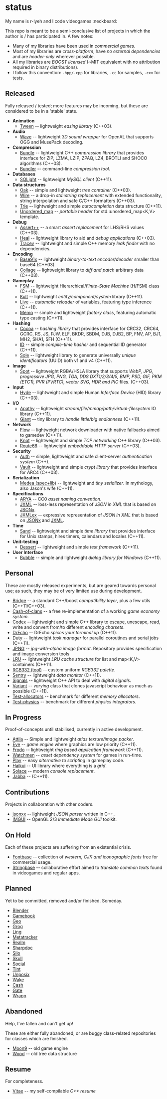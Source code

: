 status
======

My name is r-lyeh and I code videogames :neckbeard:

This repo is meant to be a semi-conclusive list of projects in which the author is / has participated in. A few notes:

- Many of my libraries have been used in _commercial games_.
- Most of my libraries are _cross-platform_, have _no external dependencies_ and are _header-only_ wherever possible.
- All my libraries are _BOOST licensed_ (~MIT equivalent with no attribution required in binary distributions).
- I follow this convention: `.hpp/.cpp` for libraries, `.cc` for samples, `.cxx` for tests.

Released
----

Fully released / tested; more features may be incoming, but these are considered to be in a 'stable' state.

* **Animation**
  - [Tween](https://github.com/r-lyeh/tween) -- lightweight *easing library* (C++03).
* **Audio**
  - [Wave](http://github.com/r-lyeh/wave) -- lightweight *3D sound wrapper* for OpenAL that supports OGG and MusePack decoding.
* **Compression**
  - [Bundle](https://github.com/r-lyeh/bundle) -- lightweight C++ *compression library* that provides interface for ZIP, LZMA, LZIP, ZPAQ, LZ4, BROTLI and SHOCO algorithms (C++03).
  - [Bundler](https://github.com/r-lyeh/bundler) -- command-line *compression tool*.
* **Databases**
  - [SQLight](http://github.com/r-lyeh/sqlight) -- lightweight *MySQL client* (C++11).
* **Data structures**
  - [Oak](http://github.com/r-lyeh/oak) -- simple and lightweight *tree container* (C++03). 
  - [Wire](http://github.com/r-lyeh/wire) -- a drop-in *std::string replacement* with extended functionality, string interpolation and safe C/C++ formatters (C++03).
  - [Trie](http://github.com/r-lyeh/trie) -- lightweight and simple *autocompletion* data structure (C++11).
  - [Unordered_map](http://github.com/r-lyeh/unordered_map) -- *portable header* for std::unordered_map<K,V> template.
* **Debug**
  - [Assert++](http://github.com/r-lyeh/assert) -- a smart *assert replacement* for LHS/RHS values (C++03).
  - [Heal](http://github.com/r-lyeh/heal) -- lightweight library to aid and *debug applications* (C++03).
  - [Tracey](http://github.com/r-lyeh/tracey) -- lightweight and simple C++ memory *leak finder* with no dependencies.
* **Encoding**
  - [Base91x](http://github.com/r-lyeh/base91x) -- lightweight *binary-to-text encoder/decoder* smaller than base64 (C++03). 
  - [Collage](https://github.com/r-lyeh/collage) -- lightweight library to *diff and patch* arbitrary data (C++03).
* **Gameplay**
  - [FSM](http://github.com/r-lyeh/fsm) -- lightweight Hierarchical/*Finite-State Machine* (H/FSM) class (C++11).
  - [Kult](https://github.com/r-lyeh/kult) -- lightweight *entity/component/system* library (C++11).
  - [Live](http://github.com/r-lyeh/live) -- *automatic reloader* of variables, featuring type inference (C++11).
  - [Memo](http://github.com/r-lyeh/memo) -- simple and lightweight *factory class*, featuring automatic type casting (C++11).
* **Hashing**
  - [Cocoa](http://github.com/r-lyeh/cocoa) -- *hashing library* that provides interface for CRC32, CRC64, GCRC, RS, JS, PJW, ELF, BKDR, SBDM, DJB, DJB2, BP, FNV, AP, BJ1, MH2, SHA1, SFH (C++11).
  - [ID](http://github.com/r-lyeh/id) -- simple *compile-time hasher* and sequential ID generator (C++11).
  - [Sole](http://github.com/r-lyeh/sole) -- lightweight library to generate universally *unique identificators* (UUID) both v1 and v4 (C++11).
* **Image**
  - [Spot](http://github.com/r-lyeh/spot) -- lightweight RGBA/HSLA library that supports *WebP, JPG, progressive JPG, PNG, TGA, DDS DXT1/2/3/4/5, BMP, PSD, GIF, PKM (ETC1), PVR (PVRTC), vector SVG, HDR and PIC* files. (C++03).
* **Input**
  - [Hyde](http://github.com/r-lyeh/hyde) -- lightweight and simple Human *Inferface Device* (HID) library (C++03). 
* **I/O**
  - [Apathy](http://github.com/r-lyeh/apathy) -- lightweight *stream/file/mmap/path/virtual-filesystem* IO library (C++11).
  - [Giant](http://github.com/r-lyeh/giant) -- tiny library to *handle little/big endianness* (C++11).
* **Network**
  - [Flow](https://github.com/r-lyeh/flow) -- lightweight network downloader with native fallbacks aimed to gamedev (C++11).
  - [Knot](http://github.com/r-lyeh/knot) -- lightweight and simple *TCP networking* C++ library (C++03).
  - [Route66](https://github.com/r-lyeh/route66) -- lightweight *embeddable HTTP server* (C++03).
* **Security**
  - [Auth](http://github.com/r-lyeh/auth) -- simple, lightweight and safe client-server *authentication system* (C++).
  - [Vault](http://github.com/r-lyeh/vault) -- lightweight and simple *crypt library* that provides interface for ARC4 (C++03).
* **Serialization**
  - [Medea (spec+lib)](http://github.com/r-lyeh/medea) -- lightweight and *tiny serializer*. In mythology, also Jason's wife (C++11).
* **Specifications**
  - [ARYA](http://github.com/r-lyeh/ARYA) -- CC0 *asset naming convention*. 
  - [JXML](http://github.com/r-lyeh/JXML) -- loss-less representation of *JSON in XML* that is based on [JSONx](http://goo.gl/I3cxs). 
  - [JXMLex](http://github.com/r-lyeh/JXMLex) -- expressive representation of *JSON in XML* that is based on [JSONx](http://goo.gl/I3cxs) and [JXML](http://github.com/r-lyeh/JXML).
* **Time**
  - [Sand](http://github.com/r-lyeh/sand) -- lightweight and simple *time library* that provides interface for Unix stamps, hires timers, calendars and locales (C++11).
* **Unit-testing**
  - [Dessert](http://github.com/r-lyeh/dessert) -- lightweight and simple *test framework* (C++11).
* **User Interface**
  - [Bubble](https://github.com/r-lyeh/bubble) -- simple and lightweight *dialog library for Windows* (C++11). 

Personal
----

These are mostly released experiments, but are geared towards personal use; as such, they may be of very limited use during development.

* [Bridge](https://github.com/r-lyeh/bridge) -- a standard C++/boost *compatibility layer*, plus a few utils (C++11/C++03).
* [Cash-of-clans](https://github.com/r-lyeh/cash-of-clans) -- a free re-implementation of a working *game economy system*.
* [Codex](https://github.com/r-lyeh/codex) -- lightweight and simple C++ library to escape, unescape, read, write and convert from/to different *encoding charsets*.
* [DrEcho](https://github.com/r-lyeh/DrEcho) -- DrEcho *spices your terminal up* (C++11).
* [Duty](https://github.com/r-lyeh/duty) -- lightweight *task manager* for parallel coroutines and serial jobs (C++11).
* [JPNG](https://github.com/r-lyeh/jpng) -- *jpg-with-alpha image format*. Repository provides specification and image conversion tools
* [LRU](https://github.com/r-lyeh/lru) -- lightweight *LRU cache structure* for list<T> and map<K,V> containers (C++11). 
* [RGB332 (tool)](https://github.com/r-lyeh/rgb332) -- custom uniform *RGB332 palette*.
* [Sentry](https://github.com/r-lyeh/sentry) -- lightweight *data monitor* (C++11).
* [Signals](https://github.com/r-lyeh/signals) -- lightweight C++ API to deal with *digital signals*.
* [Variant](https://github.com/r-lyeh/variant) -- *varying* class that clones javascript behaviour as much as possible (C++11).
* [Test-allocators](https://github.com/r-lyeh/test-allocators) -- benchmark for different *memory allocators*.
* [Test-physics](https://github.com/r-lyeh/test-physics) -- benchmark for different *physics integrators*.

In Progress
----

Proof-of-concepts until stabilised, currently in active development.

* [Attila](https://github.com/r-lyeh/attila) -- Simple and lightweight *atlas texture/image packer*.
* [Eve](https://github.com/r-lyeh/eve) -- *game engine* where graphics are low priority (C++11).
* [Frodo](https://github.com/r-lyeh/frodo) -- lightweight *ring based application framework* (C++11).
* [Watchmen](https://github.com/r-lyeh/watchmen) -- *asset dependency system* for games in run-time.
* [Play](https://github.com/r-lyeh/play) -- easy *alternative to scripting* in gameplay code.
* [Haikui](https://github.com/r-lyeh/haikui) -- UI library where everything is a *grid*.
* [Solace](https://github.com/r-lyeh/solace) -- modern *console replacement*.
* [Jabba](https://github.com/r-lyeh/jabba) -- (C++11).

Contributions
----

Projects in collaboration with other coders.

* [jsonxx](http://github.com/hjiang/jsonxx) -- lightweight *JSON parser* written in C++.
* [IMGUI](http://github.com/r-lyeh/imgui) -- OpenGL 2/3 *Immediate Mode GUI* toolkit.

On Hold
----

Each of these projects are suffering from an existential crisis.

* [Fontbase](http://github.com/r-lyeh/fontbase) -- collection of *western, CJK and iconographic fonts* free for commercial usage.
* [Stringbase](http://github.com/r-lyeh/stringbase) -- collaborative effort aimed to *translate common texts* found in videogames and regular apps. 

Planned
----

Yet to be committed, removed and/or finished. Someday.

* [Blender](http://github.com/r-lyeh/blender)
* [Gamebook](https://github.com/r-lyeh/gamebook)
* [Geo](https://github.com/r-lyeh/geo)
* [Grog](https://github.com/r-lyeh/grog)
* [Ling](https://github.com/r-lyeh/ling)
* [Metatracker](http://github.com/r-lyeh/metatracker)
* [Realm](https://github.com/r-lyeh/realm)
* [Sharpdoc](https://github.com/r-lyeh/sharpdoc)
* [Silo](https://github.com/r-lyeh/silo)
* [Skull](https://github.com/r-lyeh/skull)
* [Social](https://github.com/r-lyeh/social)
* [Tint](http://github.com/r-lyeh/tint)
* [Unposix](https://github.com/r-lyeh/unposix)
* [Wake](https://github.com/r-lyeh/wake)
* [Cash](https://github.com/r-lyeh/cash)
* [Gate](https://github.com/r-lyeh/gate)
* [Wrapp](https://github.com/r-lyeh/wrapp)

Abandoned
----

Help, I've fallen and can't get up!

These are either fully abandoned, or are buggy class-related repositories for classes which are finished.

* [Moon9](https://github.com/r-lyeh/moon9) -- old game engine
* [Wood](https://github.com/r-lyeh/wood) -- old tree data structure

Resume
---

For completeness.

* [Vitae](http://github.com/r-lyeh/vitae) -- my self-compilable *C++ resume*
